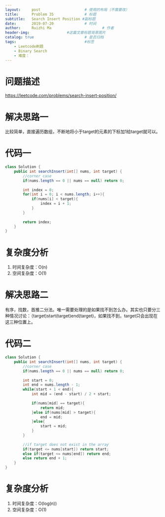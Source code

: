 ```yaml
---
layout:     post   				    # 使用的布局（不需要改）
title:      Problem 35				# 标题 
subtitle:   Search Insert Position #副标题
date:       2019-07-20				# 时间
author:     Ruizhi Ma 						# 作者
header-img:              	#这篇文章标题背景图片
catalog: true 						# 是否归档
tags:								#标签
    - Leetcode刷题
    - Binary Search
    - 难度：
---
```

# 问题描述
https://leetcode.com/problems/search-insert-position/

# 解决思路一
比较简单，直接遍历数组，不断地将小于target的元素的下标加1给target就可以。

# 代码一
```java
class Solution {
    public int searchInsert(int[] nums, int target) {
        //corner case
        if(nums.length == 0 || nums == null) return 0;
        
        int index = 0;
        for(int i = 0; i < nums.length; i++){
            if(nums[i] < target){
                index = i + 1;
            }
        }
        
        return index;
    }
}
```

# 复杂度分析
1. 时间复杂度：O(n)
2. 空间复杂度：O(1)

# 解决思路二
有序，找数，首推二分法。唯一需要处理的是如果找不到怎么办。其实也只要分三种情况讨论：（target)start(target)end(target)，如果找不到，target只会出现在这三种位置上。

# 代码二
```java
class Solution {
    public int searchInsert(int[] nums, int target) {
        //corner case
        if(nums.length == 0 || nums == null) return 0;
        
        int start = 0;
        int end = nums.length - 1;
        while(start + 1 < end){
            int mid = (end - start) / 2 + start;
            
            if(nums[mid] == target){
                return mid;
            }else if(nums[mid] > target){
                end = mid;
            }else{
                start = mid;
            }
        }
        
        //if target does not exist in the array
        if(target <= nums[start]) return start;
        else if(target <= nums[end]) return end;
        else return end + 1;
    }
}
```

# 复杂度分析
1. 时间复杂度：O(log(n))
2. 空间复杂度：O(1)


